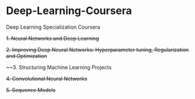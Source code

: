 # Deep-Learning-Coursera
Deep Learning Specialization Coursera

  ~~1. Neural Networks and Deep Learning~~

  ~~2. Improving Deep Neural Networks: Hyperparameter tuning, Regularization and Optimization~~

 ~~3. Structuring Machine Learning Projects

 ~~4. Convolutional Neural Networks~~
 
  ~~5. Sequence Models~~
